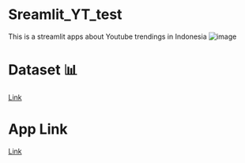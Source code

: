 # Sreamlit_YT_test
This is a streamlit apps about Youtube trendings in Indonesia 
![image](https://github.com/user-attachments/assets/e47fe253-ccc4-45e2-be15-5da54a1caff9)


# Dataset 📊
[Link](https://www.kaggle.com/datasets/syahrulhamdani/indonesias-trending-youtube-video-statistics)

# App Link
[Link](https://sreamlityttest-md6vuhdlamtzazxjrudb7p.streamlit.app/)
